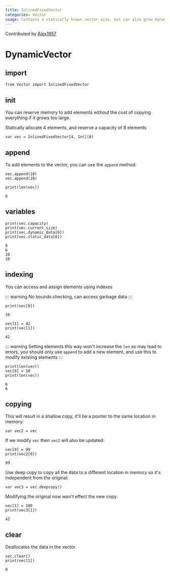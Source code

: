 ```yaml
---
title: InlinedFixedVector
categories: Vector
usage: Contains a statically known vector size, but can also grow dynamically at runtime
---
```


Contributed by [Alex1957](https://github.com/Alex19578)

# DynamicVector
## import


```mojo
from Vector import InlinedFixedVector
```

## init

You can reserve memory to add elements without the cost of copying everything if it grows too large.

Statically allocate 4 elements, and reserve a capacity of 8 elements


```mojo
var vec = InlinedFixedVector[4, Int](8)
```

## append
To add elements to the vector, you can use the `append` method:


```mojo
vec.append(10)
vec.append(20)

print(len(vec))
```

    6


## variables


```mojo
print(vec.capacity)
print(vec.current_size)
print(vec.dynamic_data[0])
print(vec.static_data[0])
```

    8
    6
    10
    10


## indexing
You can access and assign elements using indexes

::: warning
No bounds checking, can access garbage data
:::


```mojo
print(vec[0])
```

    10



```mojo
vec[1] = 42
print(vec[1])
```

    42


::: warning
Setting elements this way won't increase the `len` so may lead to errors, you should only use `append` to add a new element, and use this to modify existing elements
:::


```mojo
print(len(vec))
vec[6] = 10
print(len(vec))
```

    6
    6


## copying

This will result in a shallow copy, it'll be a pointer to the same location in memory:


```mojo
var vec2 = vec
```

If we modify `vec` then `vec2` will also be updated:


```mojo
vec[0] = 99
print(vec2[0])
```

    99


Use deep copy to copy all the data to a different location in memory so it's independent from the original:


```mojo
var vec3 = vec.deepcopy()
```

Modifying the original now won't effect the new copy:


```mojo
vec[1] = 100
print(vec3[1])
```

    42


## clear
Deallocates the data in the vector


```mojo
vec.clear()
print(vec[1])
```

    0

